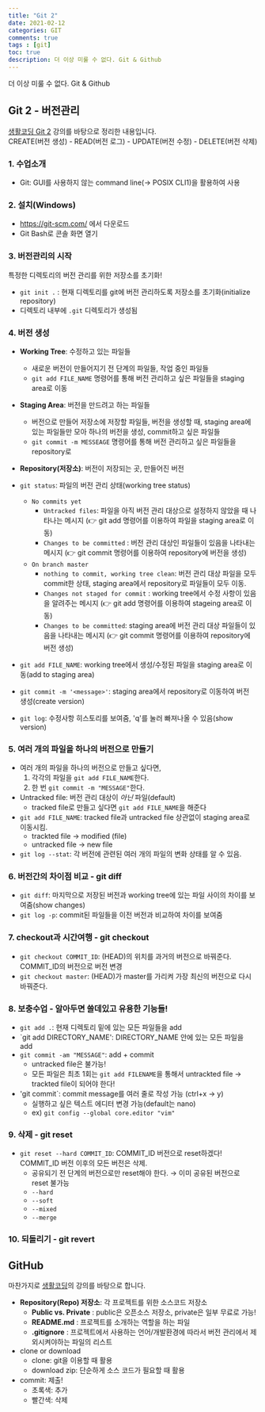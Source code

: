 ```yaml
---
title: "Git 2"
date: 2021-02-12
categories: GIT
comments: true
tags : [git]
toc: true
description: 더 이상 미룰 수 없다. Git & Github  
---
```

더 이상 미룰 수 없다. Git & Github   

## Git 2 - 버전관리
[생활코딩 Git 2](https://opentutorials.org/course/3839) 강의를 바탕으로 정리한 내용입니다.<br/>
CREATE(버전 생성) - READ(버전 로그) - UPDATE(버전 수정) - DELETE(버전 삭제)

### 1. 수업소개
* Git: GUI를 사용하지 않는 command line(-> POSIX CLI1)을 활용하여 사용

### 2. 설치(Windows)
* <https://git-scm.com/> 에서 다운로드
* Git Bash로 콘솔 화면 열기

### 3. 버전관리의 시작
특정한 디렉토리의 버전 관리를 위한 저장소를 초기화!
* `git init .` : 현재 디렉토리를 git에 버전 관리하도록 저장소를 초기화(initialize repository)
 * 디렉토리 내부에 `.git` 디렉토리가 생성됨
 
### 4. 버전 생성
* **Working Tree**: 수정하고 있는 파일들
  * 새로운 버전이 만들어지기 전 단계의 파일들, 작업 중인 파일들
  * `git add FILE_NAME` 명령어를 통해 버전 관리하고 싶은 파일들을 staging area로 이동
* **Staging Area**: 버전을 만드려고 하는 파일들
  * 버전으로 만들어 저장소에 저장할 파일들, 버전을 생성할 때, staging area에 있는 파일들만 모아 하나의 버전을 생성, commit하고 싶은 파일들
  * `git commit -m MESSEAGE` 명령어를 통해 버전 관리하고 싶은 파일들을 repository로 
* **Repository(저장소)**: 버전이 저장되는 곳, 만들어진 버전

* `git status`: 파일의 버전 관리 상태(working tree status)
  * `No commits yet`
    * `Untracked files`: 파일을 아직 버전 관리 대상으로 설정하지 않았을 때 나타나는 메시지 (👉 git add 명령어를 이용하여 파일을 staging area로 이동)
    * `Changes to be committed` : 버전 관리 대상인 파일들이 있음을 나타내는 메시지 (👉 git commit 명령어를 이용하여 repository에 버전을 생성)
  * `On branch master`
    * `nothing to commit, working tree clean`: 버전 관리 대상 파일을 모두 commit한 상태, staging area에서 repository로 파일들이 모두 이동.  
    * `Changes not staged for commit` : working tree에서 수정 사항이 있음을 알려주는 메시지 (👉 git add 명령어를 이용하여 stageing area로 이동)
    * `Changes to be committed`: staging area에 버전 관리 대상 파일들이 있음을 나타내는 메시지 (👉 git commit 명령어를 이용하여 repository에 버전 생성)
  
* `git add FILE_NAME`: working tree에서 생성/수정된 파일을 staging area로 이동(add to staging area)
* `git commit -m '<message>'`: staging area에서 repository로 이동하여 버전 생성(create version)
* `git log`: 수정사항 히스토리를 보여줌, 'q'를 눌러 빠져나올 수 있음(show version)

### 5. 여러 개의 파일을 하나의 버전으로 만들기
* 여러 개의 파일을 하나의 버전으로 만들고 싶다면, 
  1. 각각의 파일을 `git add FILE_NAME`한다. 
  2. 한 번 `git commit -m "MESSAGE"`한다. 
* Untracked file: 버전 관리 대상이 *아닌* 파일(default)
  * tracked file로 만들고 싶다면 `git add FILE_NAME`을 해준다
* `git add FILE_NAME`: tracked file과 untracked file 상관없이 staging area로 이동시킴.
  * trackted file → modified (file)
  * untracked file → new file
*  `git log --stat`: 각 버전에 관련된 여러 개의 파일의 변화 상태를 알 수 있음.

### 6. 버전간의 차이점 비교 - git diff
* `git diff`: 마지막으로 저장된 버전과 working tree에 있는 파일 사이의 차이를 보여줌(show changes)
* `git log -p`: commit된 파일들을 이전 버전과 비교하여 차이를 보여줌

### 7. checkout과 시간여행 - git checkout
* `git checkout COMMIT_ID`: (HEAD)의 위치를 과거의 버전으로 바꿔준다. COMMIT_ID의 버전으로 버전 변경
* `git checkout master`: (HEAD)가 master를 가리켜 가장 최신의 버전으로 다시 바꿔준다. 

### 8. 보충수업 - 알아두면 쓸데있고 유용한 기능들!
* `git add .`: 현재 디렉토리 밑에 있는 모든 파일들을 add
* `git add DIRECTORY_NAME': DIRECTORY_NAME 안에 있는 모든 파일을 add
* `git commit -am "MESSAGE"`: add + commit
  * untracked file은 불가능!
  * 모든 파일은 최초 1회는 `git add FILENAME`을 통해서 untrackted file → trackted file이 되어야 한다!
* 'git commit`: commit message를 여러 줄로 작성 가능 (ctrl+x → y)
  * 실행하고 싶은 텍스트 에디터 변경 가능(default는 nano)
  * ex) `git config --global core.editor "vim"`

### 9. 삭제 - git reset
* `git reset --hard COMMIT_ID`: COMMIT_ID 버전으로 reset하겠다! COMMIT_ID 버전 이후의 모든 버전은 삭제.
  * 공유되기 전 단계의 버전으로만 reset해야 한다. → 이미 공유된 버전으로 reset 불가능
  * `--hard`
  * `--soft`
  * `--mixed`
  * `--merge`

### 10. 되돌리기 - git revert


## GitHub
마찬가지로 [생활코딩](https://opentutorials.org/module/4636)의 강의를 바탕으로 합니다.
* **Repository(Repo) 저장소**: 각 프로젝트를 위한 소스코드 저장소
  * **Public vs. Private** : public은 오픈소스 저장소, private은 일부 무료로 가능!
  * **README.md** : 프로젝트를 소개하는 역할을 하는 파일
  * **.gitignore** : 프로젝트에서 사용하는 언어/개발환경에 따라서 버전 관리에서 제외시켜야하는 파일의 리스트
* clone or download
  * clone: git을 이용할 때 활용
  * download zip: 단순하게 소스 코드가 필요할 때 활용
* commit: 제출!
  * 초록색: 추가
  * 빨간색: 삭제
